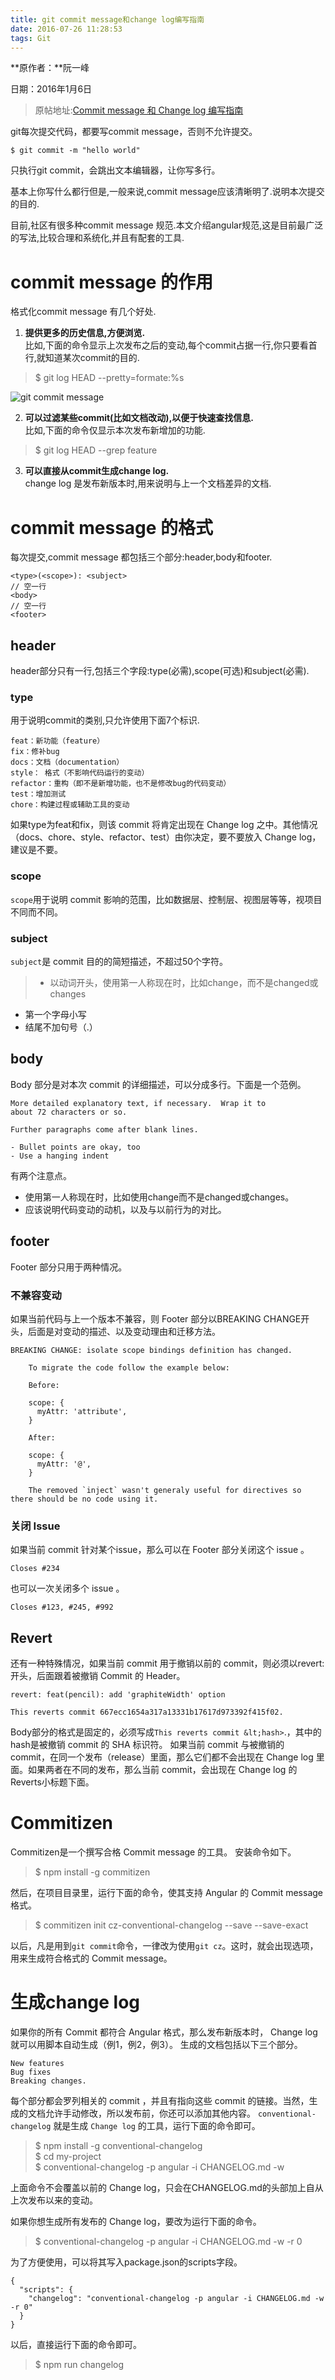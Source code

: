```yaml
---
title: git commit message和change log编写指南
date: 2016-07-26 11:28:53
tags: Git
---
```

**原作者：**阮一峰

日期：2016年1月6日

>  原帖地址:[Commit message 和 Change log 编写指南](http://www.ruanyifeng.com/blog/2016/01/commit_message_change_log.html)

git每次提交代码，都要写commit message，否则不允许提交。
```
$ git commit -m "hello world"
```
只执行git commit，会跳出文本编辑器，让你写多行。

基本上你写什么都行但是,一般来说,commit message应该清晰明了.说明本次提交的目的.

目前,社区有很多种commit message 规范.本文介绍angular规范,这是目前最广泛的写法,比较合理和系统化,并且有配套的工具.

<!-- more -->

# commit message 的作用
格式化commit message 有几个好处.

1. **提供更多的历史信息,方便浏览.**<br>
比如,下面的命令显示上次发布之后的变动,每个commit占据一行,你只要看首行,就知道某次commit的目的.
> $ git log <last tag> HEAD --pretty=formate:%s

![git commit message]( http://oss.liujiaan.top/image/hexo/2016/07/26/bg2016010604.png)

2. **可以过滤某些commit(比如文档改动),以便于快速查找信息.**<br>
比如,下面的命令仅显示本次发布新增加的功能.
> $ git log <last release> HEAD --grep feature

3. **可以直接从commit生成change log.**<br>
change log 是发布新版本时,用来说明与上一个文档差异的文档.

# commit message 的格式
每次提交,commit message 都包括三个部分:header,body和footer.
```
<type>(<scope>): <subject>
// 空一行
<body>
// 空一行
<footer>
```
## header
header部分只有一行,包括三个字段:type(必需),scope(可选)和subject(必需).
### type
用于说明commit的类别,只允许使用下面7个标识.
```
feat：新功能（feature）
fix：修补bug
docs：文档（documentation）
style： 格式（不影响代码运行的变动）
refactor：重构（即不是新增功能，也不是修改bug的代码变动）
test：增加测试
chore：构建过程或辅助工具的变动
```
如果type为feat和fix，则该 commit 将肯定出现在 Change log 之中。其他情况（docs、chore、style、refactor、test）由你决定，要不要放入 Change log，建议是不要。
### scope
`scope`用于说明 commit 影响的范围，比如数据层、控制层、视图层等等，视项目不同而不同。
### subject
`subject`是 commit 目的的简短描述，不超过50个字符。

> * 以动词开头，使用第一人称现在时，比如change，而不是changed或changes
* 第一个字母小写
* 结尾不加句号（.）

## body
Body 部分是对本次 commit 的详细描述，可以分成多行。下面是一个范例。
```
More detailed explanatory text, if necessary.  Wrap it to
about 72 characters or so.

Further paragraphs come after blank lines.

- Bullet points are okay, too
- Use a hanging indent
```
有两个注意点。
* 使用第一人称现在时，比如使用change而不是changed或changes。
* 应该说明代码变动的动机，以及与以前行为的对比。

## footer
Footer 部分只用于两种情况。
### 不兼容变动
如果当前代码与上一个版本不兼容，则 Footer 部分以BREAKING CHANGE开头，后面是对变动的描述、以及变动理由和迁移方法。
```
BREAKING CHANGE: isolate scope bindings definition has changed.

    To migrate the code follow the example below:

    Before:

    scope: {
      myAttr: 'attribute',
    }

    After:

    scope: {
      myAttr: '@',
    }

    The removed `inject` wasn't generaly useful for directives so there should be no code using it.
```
### 关闭 Issue
如果当前 commit 针对某个issue，那么可以在 Footer 部分关闭这个 issue 。
```
Closes #234
```
也可以一次关闭多个 issue 。
```
Closes #123, #245, #992
```
## Revert
还有一种特殊情况，如果当前 commit 用于撤销以前的 commit，则必须以revert:开头，后面跟着被撤销 Commit 的 Header。
```
revert: feat(pencil): add 'graphiteWidth' option

This reverts commit 667ecc1654a317a13331b17617d973392f415f02.
```
Body部分的格式是固定的，必须写成`This reverts commit &lt;hash>`.，其中的hash是被撤销 commit 的 SHA 标识符。
如果当前 commit 与被撤销的 commit，在同一个发布（release）里面，那么它们都不会出现在 Change log 里面。如果两者在不同的发布，那么当前 commit，会出现在 Change log 的Reverts小标题下面。
# Commitizen
Commitizen是一个撰写合格 Commit message 的工具。
安装命令如下。
> $ npm install -g commitizen

然后，在项目目录里，运行下面的命令，使其支持 Angular 的 Commit message 格式。
> $ commitizen init cz-conventional-changelog --save --save-exact

以后，凡是用到`git commit`命令，一律改为使用`git cz`。这时，就会出现选项，用来生成符合格式的 Commit message。
# 生成change log
如果你的所有 Commit 都符合 Angular 格式，那么发布新版本时， Change log 就可以用脚本自动生成（例1，例2，例3）。
生成的文档包括以下三个部分。
```
New features
Bug fixes
Breaking changes.
```
每个部分都会罗列相关的 commit ，并且有指向这些 commit 的链接。当然，生成的文档允许手动修改，所以发布前，你还可以添加其他内容。
`conventional-changelog` 就是生成 `Change log` 的工具，运行下面的命令即可。

> $ npm install -g conventional-changelog<br>
$ cd my-project<br>
$ conventional-changelog -p angular -i CHANGELOG.md -w

上面命令不会覆盖以前的 Change log，只会在CHANGELOG.md的头部加上自从上次发布以来的变动。

如果你想生成所有发布的 Change log，要改为运行下面的命令。

> $ conventional-changelog -p angular -i CHANGELOG.md -w -r 0

为了方便使用，可以将其写入package.json的scripts字段。
```
{
  "scripts": {
    "changelog": "conventional-changelog -p angular -i CHANGELOG.md -w -r 0"
  }
}
```
以后，直接运行下面的命令即可。

> $ npm run changelog

